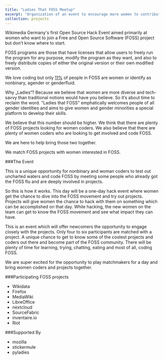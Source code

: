 ```yaml
---
title: "Ladies That FOSS Meetup"
excerpt: "Organization of an event to encourage more women to contribute to Open Source projects"
collection: projects
---
```


Wikimedia Germany's first Open Source Hack Event aimed primarily at women who want to join a Free and Open Source Software (FOSS) project but don’t know where to start.

FOSS programs are those that have licenses that allow users to freely run the program for any purpose, modify the program as they want, and also to freely distribute copies of either the original version or their own modified version.

We love coding but only [11%](http://libresoft.es/research/) of people in FOSS are women or identify as nonbinary, agender or genderfluid.

Why „Ladies“? Because we believe that women are more diverse and tech-savvy than traditional notions would have you believe. So it‘s about time to reclaim the word. "Ladies that FOSS" emphatically welcomes people of all gender identities and aims to give women and gender minorities a special platform to develop their skills.

We believe that this number should be higher. We think that there are plenty of FOSS projects looking for women coders. We also believe that there are plenty of women coders who are looking to get involved and code FOSS.

We are here to help bring those two together.

We match FOSS projects with women interested in FOSS.

###The Event

This is a unique opportunity for nonbinary and woman coders to test out uncharted waters and code FOSS by meeting some people who already got the FOSS flu and are deeply involved in projects.

So this is how it works. This day will be a one-day hack event where women get the chance to dive into the FOSS movement and try out projects. Projects will give women the chance to hack with them on something which can be accomplished on that day. While hacking, the new women on the team can get to know the FOSS movement and see what impact they can have.

This is an event which will offer newcomers the opportunity to engage closely with the projects. Only four to six participants are matched with a project. A unique chance to get to know some of the coolest projects and coders out there and become part of the FOSS community. There will be plenty of time for learning, trying, chatting, eating and most of all, coding FOSS.

We are super excited for the opportunity to play matchmakers for a day and bring women coders and projects together. 

###Participating FOSS projects

- Wikidata
- Firefox
- MediaWiki
- LibreOffice
- nextcloud
- SourceFabric
- inventaire.io
- Riot

###Supported By
- mozilla
- stickermule
- pyladies

